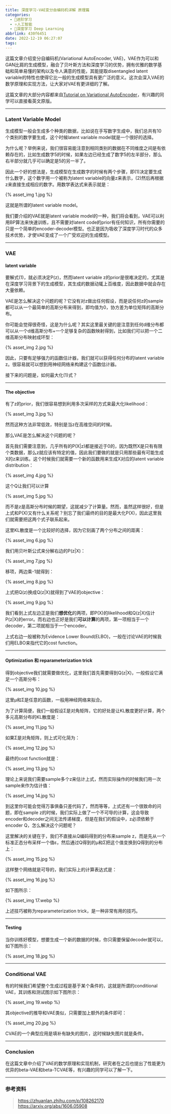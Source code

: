 ```yaml
---
title: 深度学习-VAE变分自编码机详解 原理篇
categories:
  - 🌙进阶学习
  - ⭐人工智能
  - 💫深度学习 Deep Learning
abbrlink: 430f6451
date: 2022-12-19 06:27:07
tags:
---
```


这篇文章介绍变分自编码机(Variational AutoEncoder, VAE)，VAE作为可以和GAN比肩的生成模型，融合了贝叶斯方法和深度学习的优势，拥有优雅的数学基础和简单易懂的架构以及令人满意的性能，其能提取disentangled latent variable的特性也使得它比一般的生成模型具有更广泛的意义。这次会深入VAE的数学原理和实现方法，让大家对VAE有更详细的了解。

这篇文章的大部分内容都来自[Tutorial on Variational AutoEncoder](https://arxiv.org/abs/1606.05908)，有兴趣的同学可以直接看英文原版。

<!--more-->

***

### Latent Variable Model

生成模型一般会生成多个种类的数据，比如说在手写数字生成中，我们总共有10个类别的数字要生成，这个时候latent variable model就是一个很好的选择。

为什么呢？举例来说，我们很容易能注意到相同类别的数据在不同维度之间是有依赖存在的，比如生成数字5的时候，如果左边已经生成了数字5的左半部分，那么右半部分就几乎可以确定是5的另一半了。

因此一个好的想法是，生成模型在生成数字的时候有两个步骤，即(1)决定要生成什么数字，这个数字用一个被称为latent variable的向量z来表示，(2)然后再根据z来直接生成相应的数字。用数学表达式来表示就是：

{% asset_img 1.jpg %}

这就是所谓的latent variable model。

我们要介绍的VAE就是latent variable model的一种，我们将会看到，VAE可以利用BP算法来快速训练，且不需要对latent code的prior有任何知识，所有你需要的只是一个简单的encoder-decoder模型。也正是因为吸收了深度学习时代的众多技术优势，才使VAE变成了一个广受欢迎的生成模型。

***

### VAE

#### latent variable

要解式(1)，就必须决定P(z)，然而latent variable z的prior是很难决定的，尤其是在深度学习背景下的生成模型，其生成的数据动辄上百维度，因此数据中就会存在大量依赖。

VAE是怎么解决这个问题的呢？它没有对z做出任何假设，而是说任何z的sample都可以从一个最简单的高斯分布来得到，即均值为0，协方差为单位矩阵的高斯分布。

你可能会觉得很奇怪，这是为什么呢？其实这里最关键的是注意到任何d维分布都可以从一个d维高斯分布+一个足够复杂的函数映射得到，比如我们可以把一个二维高斯分布映射成环型：

{% asset_img 2.jpg %}

因此，只要有足够强力的函数估计器，我们就可以获得任何分布的latent variable z。很容易就可以想到用神经网络来构建这个函数估计器。

接下来的问题是，如何最大化(1)式？

***

#### The objective

有了z的prior，我们很容易想到利用多次采样的方式来最大化likelihood：

{% asset_img 3.jpg %}

然而这种方法非常低效，特别是当z在高维空间的时候。

那么VAE是怎么解决这个问题的呢？

首先我们需要注意到，几乎所有的P(X|z)都是接近于0的，因为既然X是只有有限个类数据，那么z就应该有特定的值，因此我们要做的就是只用那些最有可能生成X的z来训练。这个时候我们就需要一个新的函数用来生成X对应的latent variable distribution：

{% asset_img 4.jpg %}

这个Q让我们可以计算

{% asset_img 5.jpg %}

而不是z是高斯分布时候的期望，这就减少了计算量。然而，虽然这样很好，但是上式和P(X)又有什么关系呢？别忘了我们最终的目的是最大化P(X)，因此这里我们就需要把这两个式子联系起来。

这里KL散度是一个比较好的选择，因为它刻画了两个分布之间的距离：

{% asset_img 6.jpg %}

我们用贝叶斯公式来分解右边的P(z|X)：

{% asset_img 7.jpg %}

移项，两边乘-1就得到：

{% asset_img 8.jpg %}

上式把Q(z)换成Q(z|X)就得到了VAE的objective：

{% asset_img 9.jpg %}

我们看到上式左边正是我们**想优化**的两项，即P(X)的likelihood和Q(z|X)估计P(z|X)的error。而右边也正好是我们**可以计算**的两项，第一项相当于一个decoder，第二项就相当于一个encoder。

上式右边一般被称为Evidence Lower Bound(ELBO)，一般在讨论VAE的时候我们用ELBO来指代它的cost function。

***

#### Optimization 和 reparameterization trick

得到objective我们就需要做优化，这里我们首先需要得到Q(z|X)，一般假设它满足一个高斯分布：

{% asset_img 10.jpg %}

这里μ和Σ是任意的函数，一般用神经网络来拟合。

为了计算简便，我们一般假设Σ是对角矩阵，它的好处是让KL散度更好计算，两个多元高斯分布的KL散度是：

{% asset_img 11.jpg %}

如果Σ是对角矩阵，则上式可化简为：

{% asset_img 12.jpg %}

最终的cost function就是：

{% asset_img 13.jpg %}

理论上来说我们需要sample多个z来估计上式，然而实际操作的时候我们用一次sample来作为估计值：

{% asset_img 14.jpg %}

到这里你可能会觉得万事俱备只差代码了，然而等等，上式还有一个很致命的问题，即在sample z的时候，我们实际上做了一个不可导的计算，这会导致encoder和decoder之间无法传递梯度，但是在我们的假设中，z必须依赖于encoder Q，怎么解决这个问题呢？

这里解决的关键在于，我们不直接从Q编码得到的分布来sample z，而是先从一个标准正态分布采样一个值ε，然后通过Q得到的μ和Σ把这个值变换到Q得到的分布上：

{% asset_img 15.jpg %}

这样整个网络就是可导的，我们实际上的计算表达式是：

{% asset_img 16.jpg %}

如下图所示：

{% asset_img 17.webp %}

上述技巧被称为reparameterization trick，是一种非常有用的技巧。

***

#### Testing

当你训练好模型，想要生成一个新的数据的时候，你只需要保留decoder就可以，如下图所示：

{% asset_img 18.jpg %}

***

### Conditional VAE

有的时候我们希望整个生成过程是基于某个条件的，这就是所谓的conditional VAE，其训练和测试图示如下图所示：

{% asset_img 19.webp %}

其objective的推导和VAE类似，只需要加上额外的条件即可：

{% asset_img 20.jpg %}

CVAE的一个典型应用是填补有缺失的图片，这时候缺失图片就是条件。

***

### Conclusion

在这篇文章中介绍了VAE的数学原理和实现机制，研究者在之后也提出了性能更为优异的beta-VAE和beta-TCVAE等，有兴趣的同学可以了解一下。

***

### 参考资料

> <https://zhuanlan.zhihu.com/p/108262170>
> <https://arxiv.org/abs/1606.05908>
